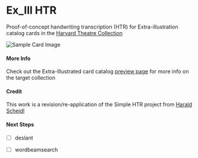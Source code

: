 # Ex_Ill HTR
Proof-of-concept handwriting transcription (HTR) for Extra-illustration catalog cards in the [Harvard Theatre Collection](https://library.harvard.edu/collections/harvard-theatre-collection)

![Sample Card Image](https://files.slack.com/files-pri/T013STLEH1P-F01AC0ZDY21/j_page_0665_6.png)

#### More Info
Check out the Extra-Illustrated card catalog [preview page](https://guides.library.harvard.edu/c.php?g=952283&p=6870117&preview=f9ab7760c58a9bd38a72eb2dc5ddf111) for more info on the target collection

#### Credit
This work is a revision/re-application of the Simple HTR project from [Harald Scheidl](https://github.com/githubharald/SimpleHTR)

#### Next Steps
- [ ] deslant
- [ ] wordbeamsearch

